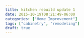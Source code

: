 ```yaml
---
title: kitchen rebuild update 1
date: 2015-10-19T08:21:49-06:00
categories: ["Home Improvement"]
tags: ["cabinetry", "remodeling"]
draft: true
---
```

